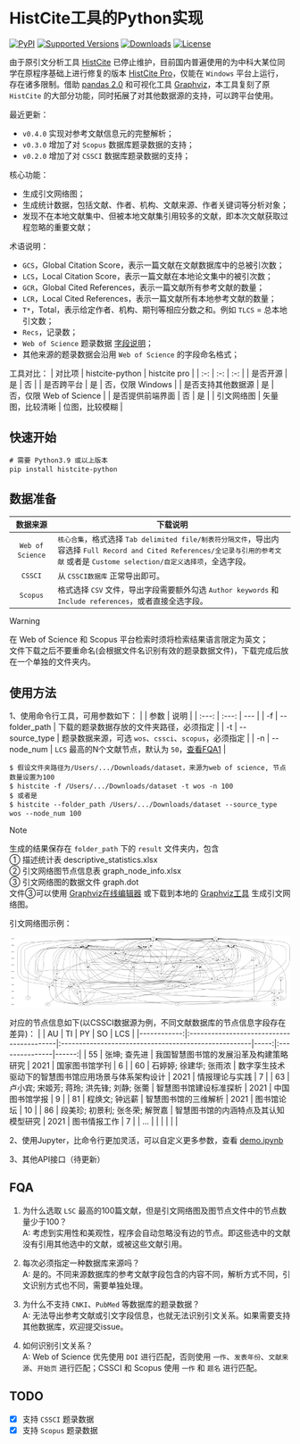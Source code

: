 # HistCite工具的Python实现

[![PyPI](https://img.shields.io/pypi/v/histcite-python)](https://pypi.org/project/histcite-python)
[![Supported Versions](https://img.shields.io/pypi/pyversions/histcite-python.svg)](https://pypi.org/project/histcite-python)
[![Downloads](https://pepy.tech/badge/histcite-python/month)](https://pepy.tech/project/histcite-python)
[![License](https://img.shields.io/pypi/l/histcite-python.svg)](https://github.com/doublessay/histcite-python/blob/main/LICENSE)

由于原引文分析工具 [HistCite](https://support.clarivate.com/ScientificandAcademicResearch/s/article/HistCite-No-longer-in-active-development-or-officially-supported) 已停止维护，目前国内普遍使用的为中科大某位同学在原程序基础上进行修复的版本 [HistCite Pro](https://zhuanlan.zhihu.com/p/20902898)，仅能在 `Windows` 平台上运行，存在诸多限制。借助 [pandas 2.0](https://pandas.pydata.org/docs/dev/index.html) 和可视化工具 [Graphviz](https://graphviz.org)，本工具复刻了原 `HistCite` 的大部分功能，同时拓展了对其他数据源的支持，可以跨平台使用。

最近更新：
- `v0.4.0` 实现对参考文献信息元的完整解析；
- `v0.3.0` 增加了对 `Scopus` 数据库题录数据的支持；
- `v0.2.0` 增加了对 `CSSCI` 数据库题录数据的支持；

核心功能：
- 生成引文网络图；
- 生成统计数据，包括文献、作者、机构、文献来源、作者关键词等分析对象；
- 发现不在本地文献集中、但被本地文献集引用较多的文献，即本次文献获取过程忽略的重要文献；

术语说明：
- `GCS`，Global Citation Score，表示一篇文献在文献数据库中的总被引次数；
- `LCS`，Local Citation Score，表示一篇文献在本地论文集中的被引次数；
- `GCR`，Global Cited References，表示一篇文献所有参考文献的数量；
- `LCR`，Local Cited References，表示一篇文献所有本地参考文献的数量；
- `T*`，Total，表示给定作者、机构、期刊等相应分数之和。例如 `TLCS` = 总本地引文数；
- `Recs`，记录数；
- `Web of Science` 题录数据 [字段说明](https://images.webofknowledge.com/WOKRS5132R4.2/help/zh_CN/WOS/hs_wos_fieldtags.html)；
- 其他来源的题录数据会沿用 `Web of Science` 的字段命名格式；

工具对比：
| 对比项 | histcite-python | histcite pro |
| :-: | :-: | :-: |
| 是否开源 | 是 | 否 |
| 是否跨平台 | 是 | 否，仅限 Windows |
| 是否支持其他数据源 | 是 | 否，仅限 Web of Science |
| 是否提供前端界面 | 否 | 是 |
| 引文网络图 | 矢量图，比较清晰 | 位图，比较模糊 |

## 快速开始
```console
# 需要 Python3.9 或以上版本
pip install histcite-python
```

## 数据准备
| 数据来源 | 下载说明 |
| :---: | --- |
| `Web of Science` | `核心合集`，格式选择 `Tab delimited file/制表符分隔文件`，导出内容选择 `Full Record and Cited References/全记录与引用的参考文献` 或者是 `Custome selection/自定义选择项`，全选字段。 |
| `CSSCI` | 从 `CSSCI数据库` 正常导出即可。 |
| `Scopus` | 格式选择 `CSV` 文件，导出字段需要额外勾选 `Author keywords` 和 `Include references`，或者直接全选字段。 |

> [!WARNING]  
> 在 Web of Science 和 Scopus 平台检索时须将检索结果语言限定为英文；  
> 文件下载之后不要重命名(会根据文件名识别有效的题录数据文件)，下载完成后放在一个单独的文件夹内。

## 使用方法
1、使用命令行工具，可用参数如下：
|  | 参数 | 说明 |
| :---: | :---: | --- |
| -f | --folder_path | 下载的题录数据存放的文件夹路径，必须指定 |
| -t | --source_type | 题录数据来源，可选 `wos`、`cssci`、`scopus`，必须指定 |
| -n | --node_num | `LCS` 最高的N个文献节点，默认为 `50`，[查看FQA1](#fqa) |

```console
$ 假设文件夹路径为/Users/.../Downloads/dataset，来源为web of science, 节点数量设置为100
$ histcite -f /Users/.../Downloads/dataset -t wos -n 100
$ 或者是
$ histcite --folder_path /Users/.../Downloads/dataset --source_type wos --node_num 100
```

> [!NOTE]  
> 生成的结果保存在 `folder_path` 下的 `result` 文件夹内，包含  
① 描述统计表 descriptive_statistics.xlsx  
② 引文网络图节点信息表 graph_node_info.xlsx  
③ 引文网络图的数据文件 graph.dot  
文件③可以使用 [Graphviz在线编辑器](http://magjac.com/graphviz-visual-editor/) 或下载到本地的 [Graphviz工具](https://graphviz.org/) 生成引文网络图。

引文网络图示例：

![](https://raw.githubusercontent.com/doublessay/histcite-python/main/examples/graph.svg)

对应的节点信息如下(以CSSCI数据源为例，不同文献数据库的节点信息字段存在差异)：
|    | AU                                       | TI                                                   |   PY | SO             |   LCS |
|------------:|:-----------------------------------------|:-----------------------------------------------------|-----:|:---------------|------:|
|          55 | 张坤; 查先进                             | 我国智慧图书馆的发展沿革及构建策略研究               | 2021 | 国家图书馆学刊 |     6 |
|          60 | 石婷婷; 徐建华; 张雨浓                   | 数字孪生技术驱动下的智慧图书馆应用场景与体系架构设计 | 2021 | 情报理论与实践 |     7 |
|          63 | 卢小宾; 宋姬芳; 蒋玲; 洪先锋; 刘静; 张薷 | 智慧图书馆建设标准探析                               | 2021 | 中国图书馆学报 |     9 |
|          81 | 程焕文; 钟远薪                           | 智慧图书馆的三维解析                                 | 2021 | 图书馆论坛     |    10 |
|          86 | 段美珍; 初景利; 张冬荣; 解贺嘉           | 智慧图书馆的内涵特点及其认知模型研究                 | 2021 | 图书情报工作   |     7 |
|         ... |                                      |                                                |      |              |       |

2、使用Jupyter，比命令行更加灵活，可以自定义更多参数，查看 [demo.ipynb](demo.ipynb)

3、其他API接口（待更新）

## FQA
1. 为什么选取 `LSC` 最高的100篇文献，但是引文网络图及图节点文件中的节点数量少于100？  
A: 考虑到实用性和美观性，程序会自动忽略没有边的节点。即这些选中的文献没有引用其他选中的文献，或被这些文献引用。  

2. 每次必须指定一种数据库来源吗？  
A: 是的。不同来源数据库的参考文献字段包含的内容不同，解析方式不同，引文识别方式也不同，需要单独处理。

3. 为什么不支持 `CNKI`、`PubMed` 等数据库的题录数据？  
A: 无法导出参考文献或引文字段信息，也就无法识别引文关系。如果需要支持其他数据库，欢迎提交issue。

4. 如何识别引文关系？  
A: Web of Science 优先使用 `DOI` 进行匹配，否则使用 `一作`、`发表年份`、`文献来源`、`开始页` 进行匹配；CSSCI 和 Scopus 使用 `一作` 和 `题名` 进行匹配。

## TODO
- [x] 支持 `CSSCI` 题录数据
- [x] 支持 `Scopus` 题录数据